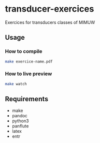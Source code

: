 # transducer-exercices

Exercices for transducers classes of MIMUW


## Usage 

### How to compile

```bash
make exercice-name.pdf
```

### How to live preview

```bash
make watch 
```

## Requirements

- make
- pandoc
- python3
- panflute
- latex
- entr
